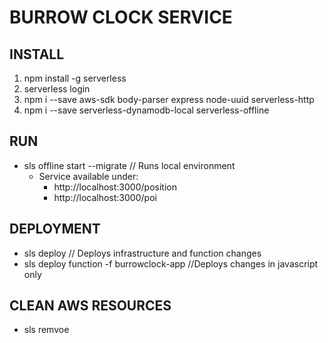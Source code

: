 # BURROW CLOCK SERVICE

## INSTALL
1. npm install -g serverless
2. serverless login
3. npm i --save aws-sdk body-parser express node-uuid serverless-http
4. npm i --save serverless-dynamodb-local serverless-offline

## RUN
* sls offline start --migrate   // Runs local environment
    * Service available under:
        * http://localhost:3000/position
        * http://localhost:3000/poi

## DEPLOYMENT
* sls deploy // Deploys infrastructure and function changes
* sls deploy function -f burrowclock-app //Deploys changes in javascript only

## CLEAN AWS RESOURCES
* sls remvoe